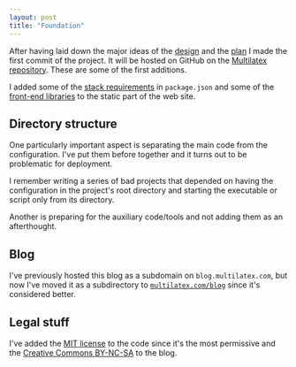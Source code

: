 ```yaml
---
layout: post
title: "Foundation"
---
```


After having laid down the major ideas of the [design][design] and the
[plan][plan] I made the first commit of the project. It will be hosted on GitHub
on the [Multilatex repository][repo]. These are some of the first additions.

I added some of the [stack requirements][stack] in `package.json` and some of
the [front-end libraries][libs] to the static part of the web site.

## Directory structure

One particularly important aspect is separating the main code from the
configuration. I've put them before together and it turns out to be problematic
for deployment.

I remember writing a series of bad projects that depended on having the
configuration in the project's root directory and starting the executable or
script only from its directory.

Another is preparing for the auxiliary code/tools and not adding them as an
afterthought.

## Blog

I've previously hosted this blog as a subdomain on `blog.multilatex.com`, but
now I've moved it as a subdirectory to [`multilatex.com/blog`][blog] since it's
considered better.

## Legal stuff

I've added the [MIT license][mit] to the code since it's the most permissive and
the [Creative Commons BY-NC-SA][cc] to the blog.

[stack]: /blog/design#stack
[libs]: /blog/design#frontend_libraries
[design]: /blog/design
[plan]: /blog/plan
[repo]: https://github.com/paul-nechifor/multilatex
[blog]: http://multilatex.com/blog
[mit]: https://github.com/paul-nechifor/multilatex/LICENSE
[cc]: http://creativecommons.org/licenses/by-nc-sa/4.0/
